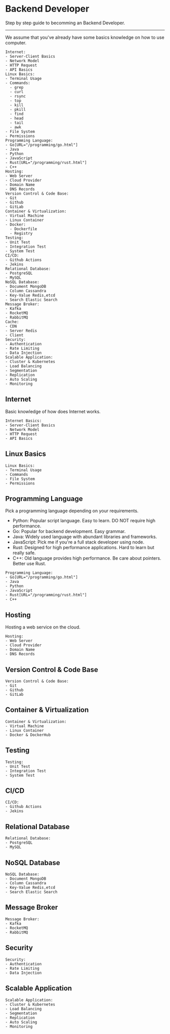 # Backend Developer

Step by step guide to becomming an Backend Developer.

---

We assume that you've already have some basics knowledge on how to use computer.

```roadmap
Internet:
- Server-Client Basics
- Network Model
- HTTP Request
- API Basics
Linux Basics:
- Terminal Usage
- Commands:
  - grep
  - curl
  - rsync
  - top
  - kill
  - pkill
  - find
  - head
  - tail
  - awk
- File System
- Permissions
Programming Language:
- Go[URL="/programming/go.html"]
- Java
- Python
- JavaScript
- Rust[URL="/programming/rust.html"]
- C++
Hosting:
- Web Server
- Cloud Provider
- Domain Name
- DNS Records
Version Control & Code Base:
- Git
- Github
- GitLab
Container & Virtualization:
- Virtual Machine
- Linux Container
- Docker:
  - Dockerfile
  - Registry
Testing:
- Unit Test
- Integration Test
- System Test
CI/CD:
- Github Actions
- Jekins
Relational Database:
- PostgreSQL
- MySQL
NoSQL Database:
- Document MongoDB
- Column Cassandra
- Key-Value Redis,etcd
- Search Elastic Search
Message Broker:
- Kafka
- RocketMQ
- RabbitMQ
Cache:
- CDN
- Server Redis
- Client
Security:
- Authentication
- Rate Limiting
- Data Injection
Scalable Application:
- Cluster & Kubernetes
- Load Balancing
- Segmentation
- Replication
- Auto Scaling
- Monitoring
```

## Internet

Basic knowledge of how does Internet works.

```roadmap
Internet Basics:
- Server-Client Basics
- Network Model
- HTTP Request
- API Basics
```

## Linux Basics

```roadmap
Linux Basics:
- Terminal Usage
- Commands
- File System
- Permissions
```

## Programming Language

Pick a programming language depending on your requirements. 
* Python: Popular script language. Easy to learn. DO NOT require high performance.
* Go: Popular for backend development. Easy grammar.
* Java: Widely used language with abundant libraries and frameworks.
* JavaScript: Pick me if you're a full stack developer using node.
* Rust: Designed for high performance applications. Hard to learn but really safe.
* C++: Old language provides high performance. Be care about pointers. Better use Rust.

```roadmap
Programming Language:
- Go[URL="/programming/go.html"]
- Java
- Python
- JavaScript
- Rust[URL="/programming/rust.html"]
- C++
```

## Hosting

Hosting a web service on the cloud.

```roadmap
Hosting:
- Web Server
- Cloud Provider
- Domain Name
- DNS Records
```

## Version Control & Code Base

```roadmap
Version Control & Code Base:
- Git
- Github
- GitLab
```

## Container & Virtualization

```roadmap
Container & Virtualization:
- Virtual Machine
- Linux Container
- Docker & DockerHub
```

## Testing

```roadmap
Testing:
- Unit Test
- Integration Test
- System Test
```

## CI/CD

```roadmap
CI/CD:
- Github Actions
- Jekins
```

## Relational Database

```roadmap
Relational Database:
- PostgreSQL
- MySQL
```

## NoSQL Database

```roadmap
NoSQL Database:
- Document MongoDB
- Column Cassandra
- Key-Value Redis,etcd
- Search Elastic Search
```

## Message Broker

```roadmap
Message Broker:
- Kafka
- RocketMQ
- RabbitMQ
```

## Security

```roadmap
Security:
- Authentication
- Rate Limiting
- Data Injection
```

## Scalable Application

```roadmap
Scalable Application:
- Cluster & Kubernetes
- Load Balancing
- Segmentation
- Replication
- Auto Scaling
- Monitoring
```

